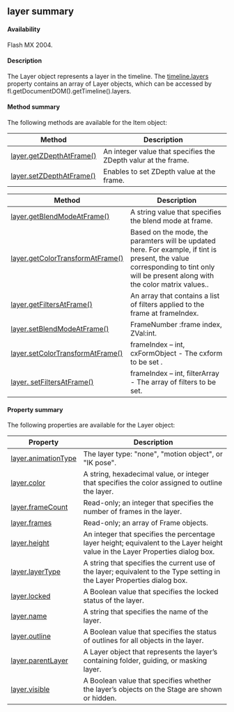 ## layer summary

#### Availability

Flash MX 2004.

#### Description

The Layer object represents a layer in the timeline. The [timeline.layers](../Timeline_object/timeli31.md) property contains an array of Layer objects, which can be accessed by fl.getDocumentDOM().getTimeline().layers.

#### Method summary

The following methods are available for the Item object:

| **Method**                             | **Description**                                                                                                                |
|----------------------------------------|--------------------------------------------------------------------------------------------------------------------------------|
| [layer.getZDepthAtFrame()	](../Item_object/item.md)      | An integer value that specifies the ZDepth valur at the frame.                                                                                         |
| [layer.setZDepthAtFrame()	](../Item_object/item1.md)        | Enables to set ZDepth value at the frame.                                                                                     |


| **Method**                             | **Description**                                                                                                                |
|----------------------------------------|--------------------------------------------------------------------------------------------------------------------------------|
| [layer.getBlendModeAtFrame()](../Item_object/item.md)      | A string value that specifies the blend mode at frame.                                                                                         |
| [layer.getColorTransformAtFrame()](../Item_object/item1.md)        | Based on the mode, the paramters will be updated here. For example, if tint is present, the value corresponding to tint only will be present along with the color matrix values..                                                                                     |
| [layer.getFiltersAtFrame()](../Item_object/item.md)      | An array that contains a list of filters applied to the frame at frameIndex.                                                                                         |
| [layer.setBlendModeAtFrame()](../Item_object/item.md)      |FrameNumber :frame index,  ZVal:int.                                                                                         |
| [layer.setColorTransformAtFrame()](../Item_object/item.md)      | frameIndex – int, cxFormObject - The cxform to be set	.                                                                                         |
| [layer. setFiltersAtFrame()](../Item_object/item.md)      | frameIndex – int, filterArray - The array of filters to be set.                                                                                         |

#### Property summary

The following properties are available for the Layer object:

| **Property**                                                         | **Description**                                                                                                                 |
|----------------------------------------------------------------------|---------------------------------------------------------------------------------------------------------------------------------|
| [layer.animationType](../Layer_object/layer.md)| The layer type: "none", "motion object", or "IK pose".                                                                          |
| [layer.color](../Layer_object/layer1.md)                                         | A string, hexadecimal value, or integer that specifies the color assigned to outline the layer.                                 |
| [layer.frameCount](../Layer_object/layer2.md)                                    | Read-only; an integer that specifies the number of frames in the layer.                                                         |
| [layer.frames](../Layer_object/layer3.md)                                        | Read-only; an array of Frame objects.                                                                                           |
| [layer.height](../Layer_object/layer4.md)                                        | An integer that specifies the percentage layer height; equivalent to the Layer height value in the Layer Properties dialog box. |
| [layer.layerType](../Layer_object/layer5.md)                                     | A string that specifies the current use of the layer; equivalent to the Type setting in the Layer Properties dialog box.        |
| [layer.locked](../Layer_object/layer6.md)                                        | A Boolean value that specifies the locked status of the layer.                                                                  |
| [layer.name](../Layer_object/layer7.md)                                          | A string that specifies the name of the layer.                                                                                  |
| [layer.outline](../Layer_object/layer8.md)                                       | A Boolean value that specifies the status of outlines for all objects in the layer.                                             |
| [layer.parentLayer](../Layer_object/layer9.md)                                   | A Layer object that represents the layer’s containing folder, guiding, or masking layer.                                        |
| [layer.visible](../Layer_object/layer10.md)                                       | A Boolean value that specifies whether the layer’s objects on the Stage are shown or hidden.                                    |

<span id="layer.animationType" class="anchor"></span>

